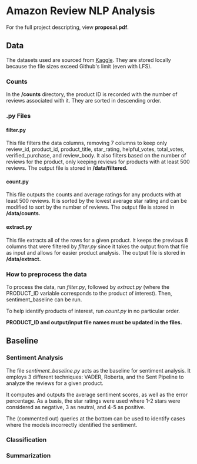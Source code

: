 # Amazon Review NLP Analysis 
For the full project descripting, view **proposal.pdf**.


## Data
The datasets used are sourced from [Kaggle](https://www.kaggle.com/datasets/cynthiarempel/amazon-us-customer-reviews-dataset?resource=download&select=amazon_reviews_us_Toys_v1_00.tsv). 
They are stored locally because the file sizes exceed Github's limit (even with LFS).

### Counts
In the **/counts** directory, the product ID is recorded with the number of reviews associated with it. They are sorted in descending order. 

### .py Files
#### filter.py
This file filters the data columns, removing 7 columns to keep only review_id, product_id, product_title, star_rating, helpful_votes, total_votes, verified_purchase, and review_body. It also filters based on the number of reviews for the product, only keeping reviews for products with at least 500 reviews. The output file is stored in **/data/filtered.**

#### count.py
This file outputs the counts and average ratings for any products with at least 500 reviews. It is sorted by the lowest average star rating and can be modified to sort by the number of reviews. The output file is stored in **/data/counts.**

#### extract.py
This file extracts all of the rows for a given product. It keeps the previous 8 columns that were filtered by *filter.py* since it takes the output from that file as input and allows for easier product analysis. The output file is stored in **/data/extract.**

### How to preprocess the data
To process the data, run *filter.py*, followed by *extract.py* (where the PRODUCT_ID variable corresponds to the product of interest). Then, sentiment_baseline can be run. 

To help identify products of interest, run *count.py* in no particular order. 

**PRODUCT_ID and output/input file names must be updated in the files.**

## Baseline 

### Sentiment Analysis
The file *sentiment_baseline.py* acts as the baseline for sentiment analysis. It employs 3 different techniques: VADER, Roberta, and the Sent Pipeline to analyze the reviews for a given product. 

It computes and outputs the average sentiment scores, as well as the error percentage. As a basis, the star ratings were used where 1-2 stars were considered as negative, 3 as neutral, and 4-5 as positive. 

The (commented out) queries at the bottom can be used to identify cases where the models incorrectly identified the sentiment. 

### Classification

### Summarization 

